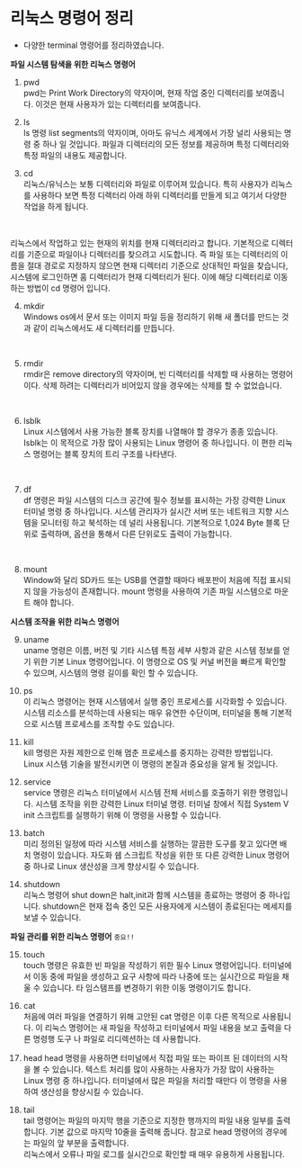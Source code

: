 # 리눅스 명령어 정리
- 다양한 terminal 명령어를 정리하였습니다.

**파일 시스템 탐색을 위한 리눅스 명령어**

1. pwd  
pwd는 Print Work Directory의 약자이며, 현재 작업 중인 디렉터리를 보여줍니다. 이것은 현재 사용자가 있는 디렉터리를 보여줍니다.

2. ls  
ls 명령 list segments의 약자이며, 아마도 유닉스 세계에서 가장 널리 사용되는 명령 중 하나 일 것입니다. 파일과 디렉터리의 모든 정보를 제공하며 특정 디렉터리와 특정 파일의 내용도 제공합니다.

3. cd  
리눅스/유닉스는 보통 디렉터리와 파일로 이루어져 있습니다. 특히 사용자가 리눅스를 사용하다 보면 특정 디렉터리 아래 하위 디렉터리를 만들게 되고 여기서 다양한 작업을 하게 됩니다.
</br>

리눅스에서 작업하고 있는 현재의 위치를 현재 디렉터리라고 합니다. 기본적으로 디렉터리를 기준으로 파일이나 디렉터리를 찾으려고 시도합니다. 즉 파일 또는 디렉터리의 이름을 절대 경로로 지정하지 않으면 현재 디렉터리 기준으로 상대적인 파일을 찾습니다, 시스템에 로그인하면 홈 디렉터리가 현재 디렉터리가 된다. 이에 해당 디렉터리로 이동하는 방법이 cd 명령어 입니다.
</br>

4. mkdir  
Windows os에서 문서 또는 이미지 파일 등을 정리하기 위해 새 폴더를 만드는 것과 같이 리눅스에서도 새 디렉터리를 만듭니다.
</br>

5. rmdir  
rmdir은 remove directory의 약자이며, 빈 디렉터리를 삭제할 때 사용하는 명령어이다. 삭제 하려는 디렉터리가 비어있지 않을 경우에는 삭제를 할 수 없었습니다.
</br>

6. lsblk  
Linux 시스템에서 사용 가능한 블록 장치를 나열해야 할 경우가 종종 있습니다. Isblk는 이 목적으로 가장 많이 사용되는 Linux 명령어 중 하나입니다. 이 편한 리눅스 명령어는 블록 장치의 트리 구조를 나타낸다.
</br>

7. df  
df 명령은 파일 시스템의 디스크 공간에 필수 정보를 표시하는 가장 강력한 Linux 터미널 명령 중 하나입니다. 시스템 관리자가 실시간 서버 또는 네트워크 지향 시스템을 모니터링 하고 북석하는 데 널리 사용됩니다. 기본적으로  1,024 Byte 블록 단위로 출력하며, 옵션을 통해서 다른 단위로도 출력이 가능합니다.
</br>

8. mount  
Window와 달리 SD카드 또는 USB를 연결할 때마다 배포판이 처음에 직접 표시되지 않을 가능성이 존재합니다. mount 명령을 사용하여 기존 파일 시스템으로 마운트 해야 합니다.

**시스템 조작을 위한 리눅스 명령어**

9. uname  
uname 명령은 이름, 버전 및 기타 시스템 특점 세부 사항과 같은 시스템 정보를 얻기 위한 기본 Linux 명령어입니다. 이 명령으로 OS 및 커널 버전을 빠르게 확인할 수 있으며, 시스템의 명령 길이를 확인 할 수 있습니다.

10. ps  
이 리눅스 명령어는 현재 시스템에서 실행 중인 프로세스를 시각화할 수 있습니다. 시스템 리소스를 분석하는데 사용되는 매우 유연한 수단이며, 터미널을 통해 기본적으로 시스템 프로세스를 조작할 수도 있습니다. 

11. kill  
kill 명령은 자원 제한으로 인해 멈춘 프로세스를 중지하는 강력한 방법입니다. Linux 시스템 기술을 발전시키면 이 명령의 본질과 중요성을 알게 될 것입니다.

12. service  
service 명령은 리눅스 터미널에서 시스템 전체 서비스를 호출하기 위한 명령입니다. 시스템 조작을 위한 강력한 Linux 터미널 명령. 터미널 창에서 직접 System V init 스크립트를 실행하기 위해 이 명령을 사용할 수 있습니다.

13. batch  
미리 정의된 일정에 따라 시스템 서비스를 실행하는 깔끔한 도구를 찾고 있다면 배치 명령이 있습니다. 자도화 쉡 스크립트 작성을 위한 또 다른 강력한 Linux 명령어 중 하나로 Linux 생산성을 크게 향상시킬 수 있습니다.

14. shutdown  
리눅스 명령어 shut down은 halt,init과 함께 시스템을 종료하는 명령어 중 하나입니다. shutdown은 현재 접속 중인 모든 사용자에게 시스템이 종료된다는 메세지를 보낼 수 있습니다.

**파일 관리를 위한 리눅스 명령어**
`중요!!`

15. touch  
touch 명령은 유효한 빈 파일을 작성하기 위한 필수 Linux 명령어입니다.
터미널에서 이동 중에 파일을 생성하고 요구 사항에 따라 나중에 또는 실시간으로 파일을 채울 수 있습니다. 
타 임스탬프를 변경하기 위한 이동 명령이기도 합니다.

16. cat  
처음에 여러 파일을 연결하기 위해 고안된 cat 명령은 이후 다른 목적으로 사용됩니다. 이 리눅스 명령어는 새 파일을 작성하고 터미널에서 파일 내용을 보고 출력을 다른 명령행 도구 나 파일로 리디렉션하는 데 사용합니다.

17. head
head 명령을 사용하면 터미널에서 직접 파일 또는 파이프 된 데이터의 시작을 볼 수 있습니다. 텍스트 처리를 많이 사용하는 사용자가 가장 많이 사용하는 Linux 명령 중 하나입니다. 터미널에서 많은 파일을 처리할 때만다 이 명령을 사용하여 생산성을 향상시킬 수 있습니다.

18. tail  
tail 명령어는 파일의 마지막 행을 기준으로 지정한 행까지의 파일 내용 일부를 출력합니다.  기본 값으로 마지막 10줄을 출력해 줍니다. 참고로 head 명령어의 경우에는 파일의 앞 부분을 출력합니다.  
리눅스에서 오류나 파일 로그를 실시간으로 확인할 때 매우 유용하게 사용됩니다.
